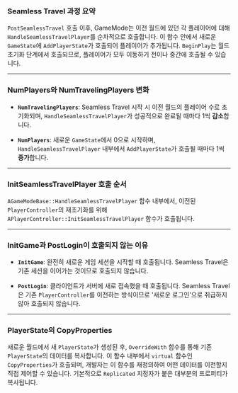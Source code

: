 ### Seamless Travel 과정 요약

`PostSeamlessTravel` 호출 이후, GameMode는 이전 월드에 있던 각 플레이어에 대해 `HandleSeamlessTravelPlayer`를 순차적으로 호출합니다. 이 함수 안에서 새로운 `GameState`에 `AddPlayerState`가 호출되어 플레이어가 추가됩니다. `BeginPlay`는 월드 초기화 단계에서 호출되므로, 플레이어가 모두 이동하기 전이나 중간에 호출될 수 있습니다.

---

### NumPlayers와 NumTravelingPlayers 변화

- **`NumTravelingPlayers`**: Seamless Travel 시작 시 이전 월드의 플레이어 수로 초기화되며, `HandleSeamlessTravelPlayer`가 성공적으로 완료될 때마다 1씩 **감소**합니다.
    
- **`NumPlayers`**: 새로운 `GameState`에서 0으로 시작하며, `HandleSeamlessTravelPlayer` 내부에서 `AddPlayerState`가 호출될 때마다 1씩 **증가**합니다.
    

---

### InitSeamlessTravelPlayer 호출 순서

`AGameModeBase::HandleSeamlessTravelPlayer` 함수 내부에서, 이전된 `PlayerController`의 재초기화를 위해 `APlayerController::InitSeamlessTravelPlayer` 함수가 호출됩니다.

---

### InitGame과 PostLogin이 호출되지 않는 이유

- **`InitGame`**: 완전히 새로운 게임 세션을 시작할 때 호출됩니다. Seamless Travel은 기존 세션을 이어가는 것이므로 호출되지 않습니다.
    
- **`PostLogin`**: 클라이언트가 서버에 새로 접속했을 때 호출됩니다. Seamless Travel은 기존 `PlayerController`를 이전하는 방식이므로 '새로운 로그인'으로 취급하지 않아 호출되지 않습니다.
    

---

### PlayerState의 CopyProperties

새로운 월드에서 새 `PlayerState`가 생성된 후, `OverrideWith` 함수를 통해 기존 `PlayerState`의 데이터를 복사합니다. 이 함수 내부에서 `virtual` 함수인 `CopyProperties`가 호출되며, 개발자는 이 함수를 재정의하여 어떤 데이터를 이전할지 직접 제어할 수 있습니다. 기본적으로 `Replicated` 지정자가 붙은 대부분의 프로퍼티가 복사됩니다.